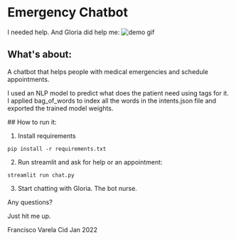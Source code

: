 # Emergency Chatbot

I needed help. And Gloria did help me:
![demo gif](./images/em_chatbot.gif)

## What's about: 
A chatbot that helps people with medical emergencies and schedule appointments.

I used an NLP model to predict what does the patient need using tags for it.
I applied bag_of_words to index all the words in the intents.json file and exported the trained model weights.


## How to run it:

1. Install requirements
```
pip install -r requirements.txt
```

2. Run streamlit and ask for help or an appointment:
```
streamlit run chat.py
```

3. Start chatting with Gloria. The bot nurse.


Any questions?

Just hit me up.

Francisco Varela Cid
Jan 2022